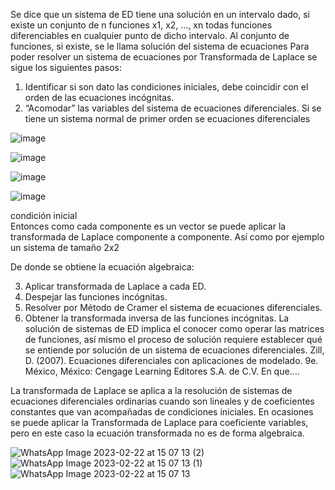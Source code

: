 
Se dice que un sistema de ED tiene una solución en un intervalo dado, si existe un conjunto de n funciones x1, x2, ..., xn todas funciones diferenciables en cualquier punto de dicho intervalo. Al conjunto de funciones, si existe, se le llama solución del sistema de ecuaciones
Para poder resolver un sistema de ecuaciones por Transformada de Laplace se sigue los siguientes pasos:
1.	Identificar si son dato las condiciones iniciales, debe coincidir con el orden de las ecuaciones incógnitas.
2.	“Acomodar” las variables del sistema de ecuaciones diferenciales.
Si se tiene un sistema normal de primer orden se ecuaciones diferenciales
 
 ![image](https://user-images.githubusercontent.com/105259381/220224645-8677a044-c0e0-4f63-bca2-7fddda81f6f1.png)

![image](https://user-images.githubusercontent.com/105259381/220224673-f87d9f72-cec2-4877-a8bc-4227c749fbfd.png)

![image](https://user-images.githubusercontent.com/105259381/220224684-f7220aac-7578-4e7b-bad9-ca6d3b6145ad.png)

![image](https://user-images.githubusercontent.com/105259381/220224689-89eb170c-7052-437b-9439-76249bdf766d.png)

condición inicial   
Entonces como cada componente es un vector se puede aplicar la transformada de Laplace componente a componente. Así como por ejemplo un sistema de tamaño 2x2
 
De donde se obtiene la ecuación algebraica:
 
3.	Aplicar transformada de Laplace a cada ED. 
4.	Despejar las funciones incógnitas.
5.	Resolver por Método de Cramer el sistema de ecuaciones diferenciales.
6.	Obtener la transformada inversa de las funciones incógnitas.
La solución de sistemas de ED implica el conocer como operar las matrices de funciones, así mismo el proceso de solución requiere establecer qué se entiende por solución de un sistema de ecuaciones diferenciales.
Zill, D. (2007). Ecuaciones diferenciales con aplicaciones de modelado. 9e. México, México: Cengage Learning Editores S.A. de C.V.
En que….

La transformada de Laplace se aplica a la resolución de sistemas de ecuaciones diferenciales ordinarias cuando son lineales y de coeficientes constantes que van acompañadas de condiciones iniciales.
En ocasiones se puede aplicar la Transformada de Laplace para coeficiente variables, pero en este caso la ecuación transformada no es de forma algebraica.

![WhatsApp Image 2023-02-22 at 15 07 13 (2)](https://user-images.githubusercontent.com/105259381/220747519-84c800ce-2c01-49c9-99f1-07f15e8116a3.jpeg)
![WhatsApp Image 2023-02-22 at 15 07 13 (1)](https://user-images.githubusercontent.com/105259381/220747522-48331e6b-45ea-4830-a1ca-c4ade517912d.jpeg)
![WhatsApp Image 2023-02-22 at 15 07 13](https://user-images.githubusercontent.com/105259381/220747523-8293bc8b-c39d-404e-afc6-c64e65464cc9.jpeg)









